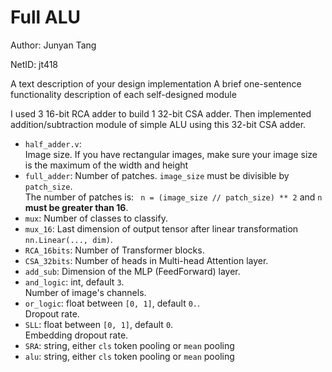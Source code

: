 # Full ALU
Author: Junyan Tang

NetID: jt418

A text description of your design implementation
A brief one-sentence functionality description of each self-designed module

I used 3 16-bit RCA adder to build 1 32-bit CSA adder. Then implemented addition/subtraction module of simple ALU using this 32-bit CSA adder.

- `half_adder.v`:  
Image size. If you have rectangular images, make sure your image size is the maximum of the width and height
- `full_adder`: 
Number of patches. `image_size` must be divisible by `patch_size`.  
The number of patches is: ` n = (image_size // patch_size) ** 2` and `n` **must be greater than 16**.
- `mux`: 
Number of classes to classify.
- `mux_16`: 
Last dimension of output tensor after linear transformation `nn.Linear(..., dim)`.
- `RCA_16bits`: 
Number of Transformer blocks.
- `CSA_32bits`: 
Number of heads in Multi-head Attention layer. 
- `add_sub`: 
Dimension of the MLP (FeedForward) layer. 
- `and_logic`: int, default `3`.  
Number of image's channels. 
- `or_logic`: float between `[0, 1]`, default `0.`.  
Dropout rate. 
- `SLL`: float between `[0, 1]`, default `0`.  
Embedding dropout rate.
- `SRA`: string, either `cls` token pooling or `mean` pooling
- `alu`: string, either `cls` token pooling or `mean` pooling

